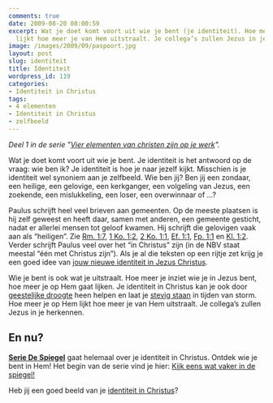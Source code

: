 ```yaml
---
comments: true
date: 2009-08-20 08:00:59
excerpt: Wat je doet komt voort uit wie je bent (je identiteit). Hoe meer je op Hem
  lijkt hoe meer je van Hem uitstraalt. Je collega’s zullen Jezus in je herkennen.
image: /images/2009/09/paspoort.jpg
layout: post
slug: identiteit
title: Identiteit
wordpress_id: 119
categories:
- Identiteit in Christus
tags:
- 4 elementen
- Identiteit in Christus
- zelfbeeld
---
```


_Deel 1 in de serie "[Vier elementen van christen zijn op je werk](/vier-elementen/)"._

Wat je doet komt voort uit wie je bent. Je identiteit is het antwoord op de vraag: wie ben ik? Je identiteit is hoe je naar jezelf kijkt. Misschien is je identiteit wel synoniem aan je zelfbeeld. Wie ben jij? Ben jij een zondaar, een heilige, een gelovige, een kerkganger, een volgeling van Jezus, een zoekende, een mislukkeling, een loser, een overwinnaar of ...?

Paulus schrijft heel veel brieven aan gemeenten. Op de meeste plaatsen is hij zelf geweest en heeft daar, samen met anderen, een gemeente gesticht, nadat er allerlei mensen tot geloof kwamen. Hij schrijft die gelovigen vaak aan als “heiligen”. Zie [Rm. 1:7](http://www.biblija.net/biblija.cgi?m=Romeinen+1%3A7&id18=1&pos=0&l=nl&set=10), [1 Ko. 1:2](http://www.biblija.net/biblija.cgi?m=1+Korinti%EBrs+1%3A2&id18=1&pos=0&l=nl&set=10), [2 Ko. 1:1](http://www.biblija.net/biblija.cgi?m=2+Korinti%EBrs+1%3A1&id18=1&pos=0&l=nl&set=10), [Ef. 1:1](http://www.biblija.net/biblija.cgi?m=Efezi%EBrs+1%3A1&id18=1&pos=0&l=nl&set=10), [Fp. 1:1](http://www.biblija.net/biblija.cgi?m=Filippenzen+1%3A1&id18=1&pos=0&l=nl&set=10) en [Kl. 1:2](http://www.biblija.net/biblija.cgi?m=Kolossenzen+1%3A2&id18=1&pos=0&l=nl&set=10). Verder schrijft Paulus veel over het “in Christus” zijn (in de NBV staat meestal “één met Christus zijn”). Als je al die teksten op een rijtje zet krijg je een goed idee van [jouw nieuwe identiteit in Jezus Christus](/identiteit/).

Wie je bent is ook wat je uitstraalt. Hoe meer je inziet wie je in Jezus bent, hoe meer je op Hem gaat lijken. Je identiteit in Christus kan je ook door [geestelijke droogte](/2009/10/22/hoe-je-kunt-overleven-in-geestelijke-droogte/) heen helpen en laat je [stevig staan](/2009/11/02/hoge-bomen-blijven-stevig-staan/) in tijden van storm. Hoe meer je op Hem lijkt hoe meer je van Hem uitstraalt. Je collega’s zullen Jezus in je herkennen.


## En nu?


[**Serie De Spiegel**](/2009/11/09/kijk-eens-wat-vaker-in-de-spiegel/) gaat helemaal over je identiteit in Christus. Ontdek wie je bent in Hem! Het begin van de serie vind je hier: [Kijk eens wat vaker in de spiegel!](/2009/11/09/kijk-eens-wat-vaker-in-de-spiegel/)

Heb jij een goed beeld van je [identiteit in Christus](/identiteit/)?
